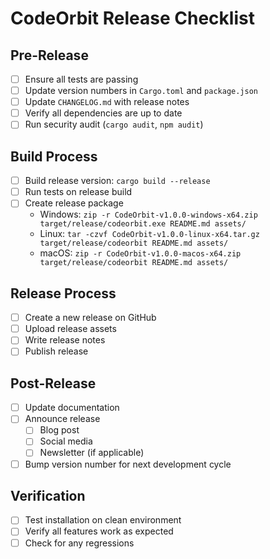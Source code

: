 # CodeOrbit Release Checklist

## Pre-Release
- [ ] Ensure all tests are passing
- [ ] Update version numbers in `Cargo.toml` and `package.json`
- [ ] Update `CHANGELOG.md` with release notes
- [ ] Verify all dependencies are up to date
- [ ] Run security audit (`cargo audit`, `npm audit`)

## Build Process
- [ ] Build release version: `cargo build --release`
- [ ] Run tests on release build
- [ ] Create release package
  - Windows: `zip -r CodeOrbit-v1.0.0-windows-x64.zip target/release/codeorbit.exe README.md assets/`
  - Linux: `tar -czvf CodeOrbit-v1.0.0-linux-x64.tar.gz target/release/codeorbit README.md assets/`
  - macOS: `zip -r CodeOrbit-v1.0.0-macos-x64.zip target/release/codeorbit README.md assets/`

## Release Process
- [ ] Create a new release on GitHub
- [ ] Upload release assets
- [ ] Write release notes
- [ ] Publish release

## Post-Release
- [ ] Update documentation
- [ ] Announce release
  - [ ] Blog post
  - [ ] Social media
  - [ ] Newsletter (if applicable)
- [ ] Bump version number for next development cycle

## Verification
- [ ] Test installation on clean environment
- [ ] Verify all features work as expected
- [ ] Check for any regressions
